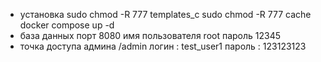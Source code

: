 - установка
   sudo chmod -R 777 templates_c
   sudo chmod -R 777 cache
   docker compose up -d
- база данных
   порт 8080
   имя пользователя root
   пароль 12345
- точка доступа админа
   /admin
  логин : test_user1
  пароль : 123123123
